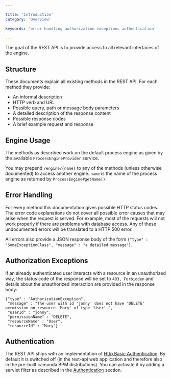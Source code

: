 ```yaml
---

title: 'Introduction'
category: 'Overview'

keywords: 'error handling authorization exceptions authentication'

---
```



The goal of the REST API is to provide access to all relevant interfaces of the engine.


Structure
---------

These documents explain all existing methods in the REST API. For each method they provide:

* An informal description
* HTTP verb and URL
* Possible query, path or message body parameters
* A detailed description of the response content
* Possible response codes
* A brief example request and response


Engine Usage
--------------

The methods as described work on the default process engine as given by the available `ProcessEngineProvider` service.

You may prepend `/engine/{name}` to any of the methods (unless otherwise documented) to access another engine. `name` is the name of the process engine as returned by `ProcessEngine#getName()`.


Error Handling
--------------

For every method this documentation gives possible HTTP status codes. The error code explanations do not cover all possible error causes that may arise when the request is served. For example, most of the requests will not work properly if there are problems with database access. Any of these undocumented errors will be translated to a HTTP 500 error.

All errors also provide a JSON response body of the form `{"type" : "SomeExceptionClass", "message" : "a detailed message"}`.

Authorization Exceptions
------------------------

If an already authenticated user interacts with a resource in an unauthorized way, the status code of the response will be set to `403, Forbidden` and details about the unauthorized interaction are provided in the response body:

    {"type" : "AuthorizationException", 
     "message" : "The user with id 'jonny' does not have 'DELETE' permission on resource 'Mary' of type 'User'.",
     "userId" : "jonny",
     "permissionName" : "DELETE",
     "resourceName" : "User",
     "resourceId" : "Mary"}

Authentication
--------------

The REST API ships with an implementation of [Http Basic Authentication](http://en.wikipedia.org/wiki/Basic_access_authentication). By default it is switched off (in the rest-api web application and therefore also in the pre-built camunda BPM distributions). You can activate it by adding a servlet filter as described in the [Authentication](#overview-configuring-authentication) section.
